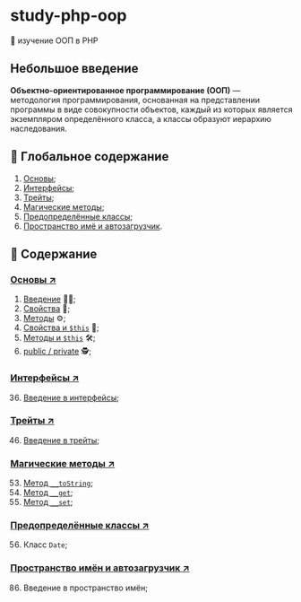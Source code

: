 # study-php-oop
📓 изучение ООП в PHP

## Небольшое введение
**Объектно-ориентированное программирование (ООП)** — методология программирования, основанная на представлении 
программы в виде совокупности объектов, каждый из которых является экземпляром определённого класса, а классы 
образуют иерархию наследования.

## 📁 Глобальное содержание
1. [Основы](https://github.com/kondaaakov/study-php-oop#основы-%EF%B8%8F);
2. [Интерфейсы](https://github.com/kondaaakov/study-php-oop#интерфейсы-%EF%B8%8F);
3. [Трейты](https://github.com/kondaaakov/study-php-oop#трейты-%EF%B8%8F);
4. [Магические методы](https://github.com/kondaaakov/study-php-oop#магические-методы-%EF%B8%8F);
5. [Предопределённые классы](https://github.com/kondaaakov/study-php-oop#предопределённые-классы-%EF%B8%8F);
6. [Пространство имё и автозагрузчик](https://github.com/kondaaakov/study-php-oop#пространство-имён-и-автозагрузчик-%EF%B8%8F).

## 📂 Содержание
### [Основы ↗️](https://github.com/kondaaakov/study-php-oop/tree/master/1-basics)
1. [Введение](https://github.com/kondaaakov/study-php-oop/tree/master/1-basics/1-introduction) 👨‍🏫;
2. [Свойства](https://github.com/kondaaakov/study-php-oop/tree/master/1-basics/2-features) 📝;
3. [Методы](https://github.com/kondaaakov/study-php-oop/tree/master/1-basics/3-methods) ⚙️;
4. [Свойства и `$this`](https://github.com/kondaaakov/study-php-oop/tree/master/1-basics/4-featuresAndThis) 🧰;
5. [Методы и `$this`](https://github.com/kondaaakov/study-php-oop/tree/master/1-basics/5-methodsAndThis) 🛠️;
6. [public / private](https://github.com/kondaaakov/study-php-oop/tree/master/1-basics/6-publicAndPrivate) 🕵️;

### [Интерфейсы ↗️](https://github.com/kondaaakov/study-php-oop/tree/master/2-interfaces)
36. [Введение в интерфейсы](https://github.com/kondaaakov/study-php-oop/tree/master/2-interfaces/36-introduction);

### [Трейты ↗️](https://github.com/kondaaakov/study-php-oop/tree/master/3-traits)
46. [Введение в трейты](https://github.com/kondaaakov/study-php-oop/tree/master/3-traits/46-introduction);

### [Магические методы ↗️](https://github.com/kondaaakov/study-php-oop/tree/master/4-magics)
53. [Метод `__toString`](https://github.com/kondaaakov/study-php-oop/tree/master/4-magics/53-toString);
54. [Метод `__get`](https://github.com/kondaaakov/study-php-oop/tree/master/4-magics/54-get);
55. [Метод `__set`](https://github.com/kondaaakov/study-php-oop/tree/master/4-magics/55-set);

### [Предопределённые классы ↗️](https://github.com/kondaaakov/study-php-oop/tree/master/5-classes)
56. Класс `Date`;

### [Пространство имён и автозагрузчик ↗️](https://github.com/kondaaakov/study-php-oop/tree/master/6-namespacesAndAutoloader)
86. Введение в пространство имён;

